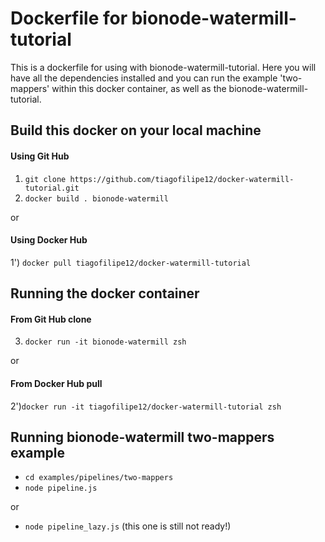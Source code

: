 # Dockerfile for bionode-watermill-tutorial

This is a dockerfile for using with bionode-watermill-tutorial. Here you will
 have all the dependencies installed and you can run the example 'two-mappers' 
 within this docker container, as well as the bionode-watermill-tutorial.
 
## Build this docker on your local machine

#### Using Git Hub

1) `git clone https://github.com/tiagofilipe12/docker-watermill-tutorial.git`
2) `docker build . bionode-watermill`

or

#### Using Docker Hub

1') `docker pull tiagofilipe12/docker-watermill-tutorial`

## Running the docker container

#### From Git Hub clone
3) `docker run -it bionode-watermill zsh`

or

#### From Docker Hub pull

2')`docker run -it tiagofilipe12/docker-watermill-tutorial zsh`

## Running bionode-watermill two-mappers example
* `cd examples/pipelines/two-mappers`
* `node pipeline.js`

or
* `node pipeline_lazy.js` (this one is still not ready!)